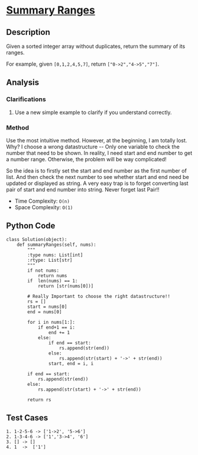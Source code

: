 # [Summary Ranges](https://leetcode.com/problems/summary-ranges/)

## Description
Given a sorted integer array without duplicates, return the summary of its ranges.

For example, given `[0,1,2,4,5,7]`, return `["0->2","4->5","7"]`.
## Analysis
### Clarifications
1. Use a new simple example to clarify if you understand correctly.

### Method
Use the most intuitive method. However, at the beginning, I am totally lost. Why? I choose a wrong datastructure -- Only one variable to check the number that need to be shown. In reality, I need start and end number to get a number range. Otherwise, the problem will be way complicated!

So the idea is to firstly set the start and end number as the first number of list. And then check the next number to see whether start and end need be updated or displayed as string. A very easy trap is to forget converting last pair of start and end number into string. Never forget last Pair!!

* Time Complexity: `O(n)`
* Space Complexity: `O(1)`

## Python Code

~~~
class Solution(object):
    def summaryRanges(self, nums):
        """
        :type nums: List[int]
        :rtype: List[str]
        """
        if not nums:
            return nums
        if  len(nums) == 1:
            return [str(nums[0])]
        
        # Really Important to choose the right datastructure!!    
        rs = []
        start = nums[0]
        end = nums[0]
        
        for i in nums[1:]:
            if end+1 == i:
                end += 1
            else:
                if end == start:
                    rs.append(str(end))
                else:
                    rs.append(str(start) + '->' + str(end))
                start, end = i, i
        
        if end == start:
            rs.append(str(end))
        else:
            rs.append(str(start) + '->' + str(end))
        
        return rs
~~~
## Test Cases
~~~
1. 1-2-5-6 -> ['1->2', '5->6']
2. 1-3-4-6 -> ['1','3->4', '6']
3. [] -> []
4. 1  ->  ['1']
~~~
